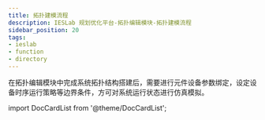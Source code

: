 ```yaml
---
title: 拓扑建模流程
description: IESLab 规划优化平台-拓扑编辑模块-拓扑建模流程
sidebar_position: 20
tags:
- ieslab
- function
- directory
---
```



在拓扑编辑模块中完成系统拓扑结构搭建后，需要进行元件设备参数绑定，设定设备时序运行策略等边界条件，方可对系统运行状态进行仿真模拟。



import DocCardList from '@theme/DocCardList';

<DocCardList />